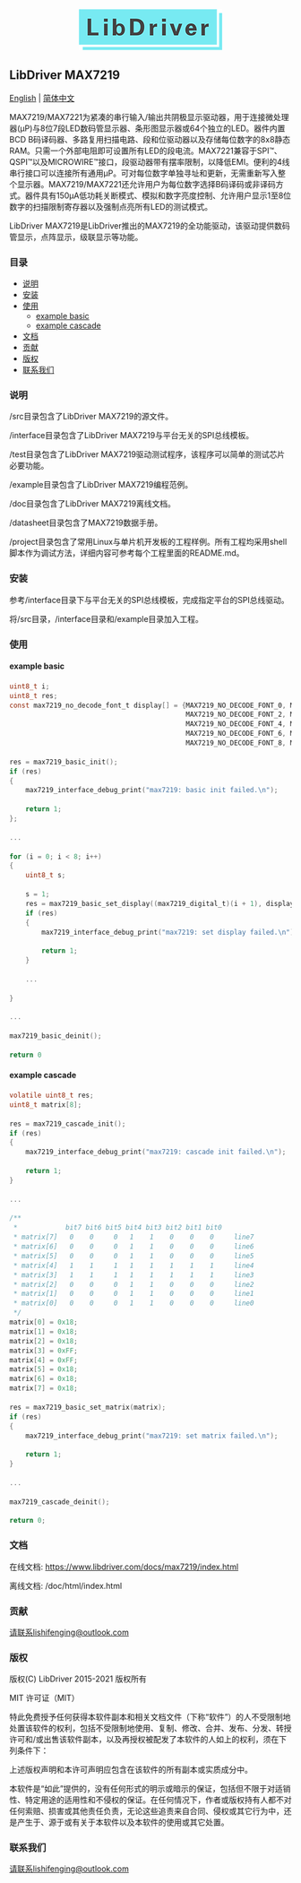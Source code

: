 <div align=center>
<img src="/doc/image/logo.png"/>
</div>

## LibDriver MAX7219

[English](/README.md) | [ 简体中文](/README_CH.md)

MAX7219/MAX7221为紧凑的串行输入/输出共阴极显示驱动器，用于连接微处理器(µP)与8位7段LED数码管显示器、条形图显示器或64个独立的LED。器件内置BCD B码译码器、多路复用扫描电路、段和位驱动器以及存储每位数字的8x8静态RAM。只需一个外部电阻即可设置所有LED的段电流。MAX7221兼容于SPI™、QSPI™以及MICROWIRE™接口，段驱动器带有摆率限制，以降低EMI。便利的4线串行接口可以连接所有通用µP。可对每位数字单独寻址和更新，无需重新写入整个显示器。MAX7219/MAX7221还允许用户为每位数字选择B码译码或非译码方式。器件具有150µA低功耗关断模式、模拟和数字亮度控制、允许用户显示1至8位数字的扫描限制寄存器以及强制点亮所有LED的测试模式。

LibDriver MAX7219是LibDriver推出的MAX7219的全功能驱动，该驱动提供数码管显示，点阵显示，级联显示等功能。

### 目录

  - [说明](#说明)
  - [安装](#安装)
  - [使用](#使用)
    - [example basic](#example-basic)
    - [example cascade](#example-cascade)
  - [文档](#文档)
  - [贡献](#贡献)
  - [版权](#版权)
  - [联系我们](#联系我们)

### 说明

/src目录包含了LibDriver MAX7219的源文件。

/interface目录包含了LibDriver MAX7219与平台无关的SPI总线模板。

/test目录包含了LibDriver MAX7219驱动测试程序，该程序可以简单的测试芯片必要功能。

/example目录包含了LibDriver MAX7219编程范例。

/doc目录包含了LibDriver MAX7219离线文档。

/datasheet目录包含了MAX7219数据手册。

/project目录包含了常用Linux与单片机开发板的工程样例。所有工程均采用shell脚本作为调试方法，详细内容可参考每个工程里面的README.md。

### 安装

参考/interface目录下与平台无关的SPI总线模板，完成指定平台的SPI总线驱动。

将/src目录，/interface目录和/example目录加入工程。

### 使用

#### example basic

```C
uint8_t i;
uint8_t res;
const max7219_no_decode_font_t display[] = {MAX7219_NO_DECODE_FONT_0, MAX7219_NO_DECODE_FONT_1,
                                            MAX7219_NO_DECODE_FONT_2, MAX7219_NO_DECODE_FONT_3,
                                            MAX7219_NO_DECODE_FONT_4, MAX7219_NO_DECODE_FONT_5,
                                            MAX7219_NO_DECODE_FONT_6, MAX7219_NO_DECODE_FONT_7,
                                            MAX7219_NO_DECODE_FONT_8, MAX7219_NO_DECODE_FONT_9

res = max7219_basic_init();
if (res)
{
    max7219_interface_debug_print("max7219: basic init failed.\n");

    return 1;
};

...                                            
                                            
for (i = 0; i < 8; i++)
{
    uint8_t s;

    s = 1;
    res = max7219_basic_set_display((max7219_digital_t)(i + 1), display[s]);
    if (res)
    {
        max7219_interface_debug_print("max7219: set display failed.\n");

        return 1;
    }
    
    ...
    
}
                                            
...                                            
                                            
max7219_basic_deinit();

return 0
```

#### example cascade

```C
volatile uint8_t res;
uint8_t matrix[8];

res = max7219_cascade_init();
if (res)
{
    max7219_interface_debug_print("max7219: cascade init failed.\n");

    return 1;
}

...
    
/**
 *            bit7 bit6 bit5 bit4 bit3 bit2 bit1 bit0
 * matrix[7]   0    0     0   1    1    0    0    0     line7
 * matrix[6]   0    0     0   1    1    0    0    0     line6
 * matrix[5]   0    0     0   1    1    0    0    0     line5
 * matrix[4]   1    1     1   1    1    1    1    1     line4
 * matrix[3]   1    1     1   1    1    1    1    1     line3
 * matrix[2]   0    0     0   1    1    0    0    0     line2
 * matrix[1]   0    0     0   1    1    0    0    0     line1
 * matrix[0]   0    0     0   1    1    0    0    0     line0
 */
matrix[0] = 0x18;
matrix[1] = 0x18;
matrix[2] = 0x18;
matrix[3] = 0xFF;
matrix[4] = 0xFF;
matrix[5] = 0x18;
matrix[6] = 0x18;
matrix[7] = 0x18;

res = max7219_basic_set_matrix(matrix);
if (res)
{
    max7219_interface_debug_print("max7219: set matrix failed.\n");

    return 1;
}

...

max7219_cascade_deinit();

return 0;
```

### 文档

在线文档: https://www.libdriver.com/docs/max7219/index.html

离线文档: /doc/html/index.html

### 贡献

请联系lishifenging@outlook.com

### 版权

版权(C) LibDriver 2015-2021 版权所有

MIT 许可证（MIT）

特此免费授予任何获得本软件副本和相关文档文件（下称“软件”）的人不受限制地处置该软件的权利，包括不受限制地使用、复制、修改、合并、发布、分发、转授许可和/或出售该软件副本，以及再授权被配发了本软件的人如上的权利，须在下列条件下：

上述版权声明和本许可声明应包含在该软件的所有副本或实质成分中。

本软件是“如此”提供的，没有任何形式的明示或暗示的保证，包括但不限于对适销性、特定用途的适用性和不侵权的保证。在任何情况下，作者或版权持有人都不对任何索赔、损害或其他责任负责，无论这些追责来自合同、侵权或其它行为中，还是产生于、源于或有关于本软件以及本软件的使用或其它处置。

### 联系我们

请联系lishifenging@outlook.com